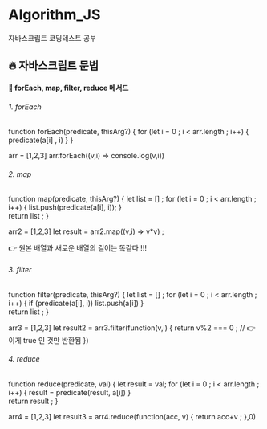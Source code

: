 # Algorithm_JS

자바스크립트 코딩테스트 공부

## 🔥 자바스크립트 문법

#### 👀 forEach, map, filter, reduce 메서드

###### 1. forEach

function forEach(predicate, thisArg?) {
for (let i = 0 ; i < arr.length ; i++) {
predicate(a[i] , i)
}
}

arr = [1,2,3]
arr.forEach((v,i) => console.log(v,i))

###### 2. map

function map(predicate, thisArg?) {
let list = [] ;
for (let i = 0 ; i < arr.length ; i++) {
list.push(predicate(a[i], i));
}  
 return list ;
}

arr2 = [1,2,3]
let result = arr2.map((v,i) => v\*v) ;

👉 원본 배열과 새로운 배열의 길이는 똑같다 !!!

###### 3. filter

function filter(predicate, thisArg?) {
let list = [] ;
for (let i = 0 ; i < arr.length ; i++) {
if (predicate(a[i], i)) list.push(a[i])
}  
 return list ;
}

arr3 = [1,2,3]
let result2 = arr3.filter(function(v,i) {
return v%2 === 0 ; // 👉 이게 true 인 것만 반환됨
})

###### 4. reduce

function reduce(predicate, val) {
let result = val;
for (let i = 0 ; i < arr.length ; i++) {
result = predicate(result, a[i])
}  
 return result ;
}

arr4 = [1,2,3]
let result3 = arr4.reduce(function(acc, v) {
return acc+v ;
},0)
